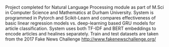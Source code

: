 Project completed for Natural Language Processing module as part of M.Sci in Computer Science and Mathematics at Durham University.
System is programmed in Pytorch and Scikit-Learn and compares effectiveness of basic linear regression models vs. deep-learning based GRU models for article classification. System uses both TF-IDF and BERT embeddings to encode articles and healines separately.
Train and test datasets are taken from the 2017 Fake News Challenge http://www.fakenewschallenge.org/
